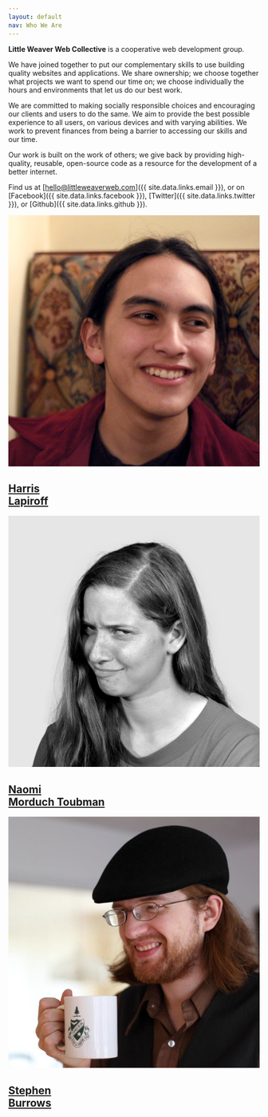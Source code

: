 ```yaml
---
layout: default
nav: Who We Are
---
```


<strong class="co-name">Little Weaver Web Collective</strong> is a cooperative web development group.

We have joined together to put our complementary skills to use building quality websites and applications. We share ownership; we choose together what projects we want to spend our time on; we choose individually the hours and environments that let us do our best work.

We are committed to making socially responsible choices and encouraging our clients and users to do the same. We aim to provide the best possible experience to all users, on various devices and with varying abilities. We work to prevent finances from being a barrier to accessing our skills and our time.

Our work is built on the work of others; we give back by providing high-quality, reusable, open-source code as a resource for the development of a better internet.

Find us at [hello@littleweaverweb.com]({{ site.data.links.email }}), or on [Facebook]({{ site.data.links.facebook }}), [Twitter]({{ site.data.links.twitter }}), or [Github]({{ site.data.links.github }}).

<div class="container-fluid margin-leader">
	<div class="row">
		<div class="col-xs-4">
			<a class="unstyled" href="https://github.com/harrislapiroff">
				<img src="/static/images/harris.jpg" class="img-circle img-responsive" />
				<h2 class="member-name">Harris<br />Lapiroff</h2>
			</a>
		</div>
		<div class="col-xs-4">
			<a class="unstyled" href="https://github.com/nmorduch">
				<img src="/static/images/naomi.jpg" class="img-circle img-responsive" />
				<h2 class="member-name">Naomi <br />Morduch Toubman</h2>
			</a>
		</div>
		<div class="col-xs-4">
			<a class="unstyled" href="https://github.com/melinath">
				<img src="/static/images/stephen.jpg" class="img-circle img-responsive" />
				<h2 class="member-name">Stephen<br />Burrows</h2>
			</a>
		</div>
	</div>
</div>
